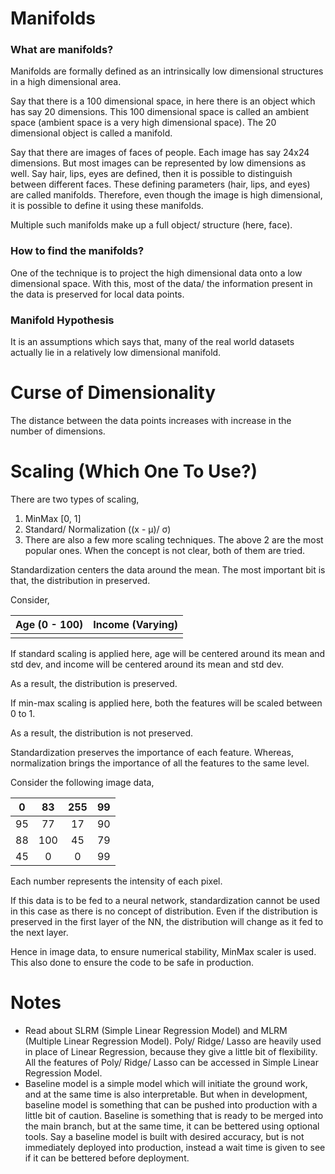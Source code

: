 # Manifolds
### What are manifolds?
Manifolds are formally defined as an intrinsically low dimensional structures in a high dimensional area.

Say that there is a 100 dimensional space, in here there is an object which has say 20 dimensions. This 100 dimensional space is called an ambient space (ambient space is a very high dimensional space). The 20 dimensional object is called a manifold.

Say that there are images of faces of people. Each image has say 24x24 dimensions. But most images can be represented by low dimensions as well. Say hair, lips, eyes are defined, then it is possible to distinguish between different faces. These defining parameters (hair, lips, and eyes) are called manifolds. Therefore, even though the image is high dimensional, it is possible to define it using these manifolds.

Multiple such manifolds make up a full object/ structure (here, face).

### How to find the manifolds?
One of the technique is to project the high dimensional data onto a low dimensional space. With this, most of the data/ the information present in the data is preserved for local data points.

### Manifold Hypothesis
It is an assumptions which says that, many of the real world datasets actually lie in a relatively low dimensional manifold.


# Curse of Dimensionality
The distance between the data points increases with increase in the number of dimensions.


# Scaling (Which One To Use?)
There are two types of scaling,
1. MinMax [0, 1]
2. Standard/ Normalization ((x - μ)/ σ)
3. There are also a few more scaling techniques. The above 2 are the most popular ones.
When the concept is not clear, both of them are tried.

Standardization centers the data around the mean. The most important bit is that, the distribution in preserved.

Consider,

| **Age (0 - 100)** | **Income (Varying)** |
| :-: | :-: |
|  |  |

If standard scaling is applied here, age will be centered around its mean and std dev, and income will be centered around its mean and std dev.

As a result, the distribution is preserved.

If min-max scaling is applied here, both the features will be scaled between 0 to 1.

As a result, the distribution is not preserved.

Standardization preserves the importance of each feature. Whereas, normalization brings the importance of all the features to the same level.

Consider the following image data,

| 0 | 83 | 255 | 99 |
| :-: | :-: | :-: | :-: |
| 95 | 77 | 17 | 90 |
| 88 | 100 | 45 | 79 |
| 45 | 0 | 0 | 99 |

Each number represents the intensity of each pixel.

If this data is to be fed to a neural network, standardization cannot be used in this case as there is no concept of distribution. Even if the distribution is preserved in the first layer of the NN, the distribution will change as it fed to the next layer.

Hence in image data, to ensure numerical stability, MinMax scaler is used. This also done to ensure the code to be safe in production.

# Notes
- Read about SLRM (Simple Linear Regression Model) and MLRM (Multiple Linear Regression Model).
Poly/ Ridge/ Lasso are heavily used in place of Linear Regression, because they give a little bit of flexibility.
All the features of Poly/ Ridge/ Lasso can be accessed in Simple Linear Regression Model.
- Baseline model is a simple model which will initiate the ground work, and at the same time is also interpretable.
But when in development, baseline model is something that can be pushed into production with a little bit of caution.
Baseline is something that is ready to be merged into the main branch, but at the same time, it can be bettered using optional tools.
Say a baseline model is built with desired accuracy, but is not immediately deployed into production, instead a wait time is given to see if it can be bettered before deployment.